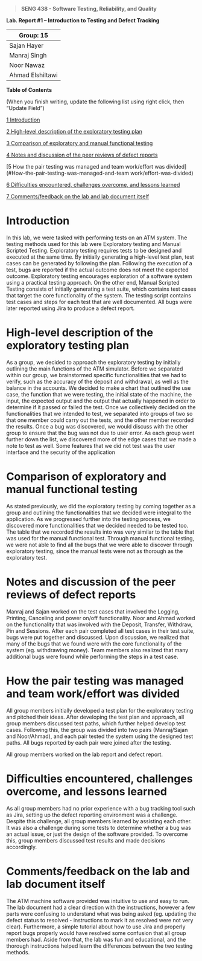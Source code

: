 >   **SENG 438 - Software Testing, Reliability, and Quality**

**Lab. Report \#1 – Introduction to Testing and Defect Tracking**

| Group: 15      |
|-----------------|
| Sajan Hayer             |   
| Manraj Singh             |   
| Noor Nawaz               |   
| Ahmad Elshiltawi           |   


**Table of Contents**

(When you finish writing, update the following list using right click, then
“Update Field”)

[1 Introduction](#Introduction)

[2 High-level description of the exploratory testing plan](#High\-level-description-of-the-exploratory-testing-plann)

[3 Comparison of exploratory and manual functional testing](#Comparison-of-exploratory-and-manual-functional-testing)

[4 Notes and discussion of the peer reviews of defect reports](#Notes-and-discussion-of-the-peer-reviews-of-defect-reports)

[5 How the pair testing was managed and team work/effort was divided](#How-the-pair-testing-was-managed-and-team work/effort-was-divided)

[6 Difficulties encountered, challenges overcome, and lessons learned](#Difficulties-encountered,-challenge-overcome,-and-lessons-learned)

[7 Comments/feedback on the lab and lab document itself](#Comments/feedback-on-the-lab-and-lab-document-itself)

# Introduction


In this lab, we were tasked with performing tests on an ATM system. The testing methods used for this lab were Exploratory testing and Manual Scripted Testing. Exploratory testing requires tests to be designed and executed at the same time. By initially generating a high-level test plan, test cases can be generated by following the plan. Following the execution of a test, bugs are reported if the actual outcome does not meet the expected outcome. Exploratory testing encourages exploration of a software system using a practical testing approach. On the other end, Manual Scripted Testing consists of initially generating a test suite, which contains test cases that target the core functionality of the system. The testing script contains test cases and steps for each test that are well documented. All bugs were later reported using Jira to produce a defect report.  


# High-level description of the exploratory testing plan

As a group, we decided to approach the exploratory testing by initially outlining the main functions of the ATM simulator. Before we separated within our group, we brainstormed specific functionalities that we had to verify, such as the accuracy of the deposit and withdrawal, as well as the balance in the accounts. We decided to make a chart that outlined the use case, the function that we were testing, the initial state of the machine, the input, the expected output and the output that actually happened in order to determine if it passed or failed the test. Once we collectively decided on the functionalities that we intended to test, we separated into groups of two so that one member could carry out the tests, and the other member recorded the results. Once a bug was discovered, we would discuss with the other group to ensure that the bug was not due to user error. As each group went further down the list, we discovered more of the edge cases that we made a note to test as well. Some features that we did not test was the user interface and the security of the application

# Comparison of exploratory and manual functional testing

As stated previously, we did the exploratory testing by coming together as a group and outlining the functionalities that we decided were integral to the application. As we progressed further into the testing process, we discovered more functionalities that we decided needed to be tested too. The table that we recorded the results into was very similar to the table that was used for the manual functional test. Through manual functional testing, we were not able to find all the bugs that we were able to discover through exploratory testing, since the manual tests were not as thorough as the exploratory test. 


# Notes and discussion of the peer reviews of defect reports

Manraj and Sajan worked on the test cases that involved the Logging, Printing, Canceling and power on/off functionality. Noor and Ahmad worked on the functionality that was involved with the Deposit, Transfer, Withdraw, Pin and Sessions. After each pair completed all test cases in their test suite, bugs were put together and discussed. Upon discussion, we realized that many of the bugs that we found were with the core functionality of the system (eg. withdrawing money). Team members also realized that many additional bugs were found while performing the steps in a test case. 

# How the pair testing was managed and team work/effort was divided 

All group members initially developed a test plan for the exploratory testing and pitched their ideas. After developing the test plan and approach, all group members discussed test paths, which further helped develop test cases. Following this, the group was divided into two pairs (Manraj/Sajan and Noor/Ahmad), and each pair tested the system using the designed test paths. All bugs reported by each pair were joined after the testing. 

All group members worked on the lab report and defect report. 

# Difficulties encountered, challenges overcome, and lessons learned

As all group members had no prior experience with a bug tracking tool such as Jira, setting up the defect reporting environment was a challenge. Despite this challenge, all group members learned by assisting each other. It was also a challenge during some tests to determine whether a bug was an actual issue, or just the design of the software provided. To overcome this, group members discussed test results and made decisions accordingly. 


# Comments/feedback on the lab and lab document itself

The ATM machine software provided was intuitive to use and easy to run. The lab document had a clear direction with the instructions, however a few parts were confusing to understand what was being asked (eg. updating the defect status to resolved - instructions to mark it as resolved were not very clear). Furthermore, a simple tutorial about how to use Jira and properly report bugs properly would have resolved some confusion that all group members had. Aside from that, the lab was fun and educational, and the thorough instructions helped learn the differences between the two testing methods.  

